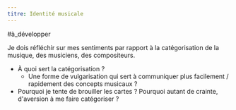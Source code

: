 ```yaml
---
titre: Identité musicale
---
```


#à_développer 

Je dois réfléchir sur mes sentiments par rapport à la catégorisation de la musique, des musiciens, des compositeurs. 
* À quoi sert la catégorisation ? 
	* Une forme de vulgarisation qui sert à communiquer plus facilement / rapidement des concepts musicaux ?
* Pourquoi je tente de brouiller les cartes ? Pourquoi autant de crainte, d'aversion à me faire catégoriser ?